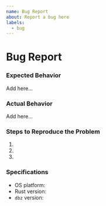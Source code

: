 ```yaml
---
name: Bug Report
about: Report a bug here
labels:
  - bug
---
```


# Bug Report

### Expected Behavior
Add here...

### Actual Behavior
Add here...

### Steps to Reproduce the Problem

1.
2.
3.

### Specifications

- OS platform:
- Rust version:
- `dbz` version:
